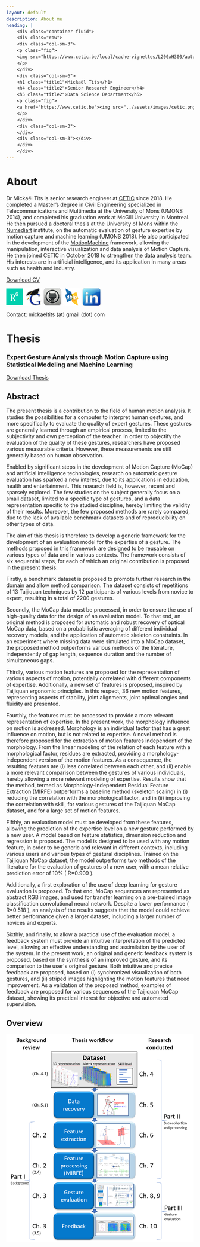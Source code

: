 ```yaml
---
layout: default
description: About me
heading: |
    <div class="container-fluid">
    <div class="row">
    <div class="col-sm-3">
    <p class="fig">
    <img src="https://www.cetic.be/local/cache-vignettes/L200xH300/auton129-cd908.jpg?1570543115" style="height:230px; width:auto;" />
    </p>
    </div>
    <div class="col-sm-6">
    <h1 class="title1">Mickaël Tits</h1>
    <h4 class="title2">Senior Research Engineer</h4>
    <h5 class="title2">Data Science Department</h5>
    <p class="fig">
    <a href="https://www.cetic.be"><img src="../assets/images/cetic.png" style="width:200px;"></a>
    </p>
    </div>
    <div class="col-sm-3">
    </div>
    <div class="col-sm-3"></div>
    </div>
    </div>
---
```



# About

Dr Mickaël Tits is senior research engineer at <a href="https://www.cetic.be">CETIC</a> since 2018.
He completed a Master’s degree in Civil Engineering specialized in Telecommunications and Multimedia at the University of Mons (UMONS 2014), and completed his graduation work at McGill University in Montreal. He then pursued a doctoral thesis at the University of Mons within the <a href="https://numediart.org">Numediart</a> institute, on the automatic evaluation of gesture expertise by motion capture and machine learning (UMONS 2018). He also participated in the development of the <a href="https://github.com/numediart/ofxMotionMachine">MotionMachine</a> framework, allowing the manipulation, interactive visualization and data analysis of Motion Capture.
He then joined CETIC in October 2018 to strengthen the data analysis team. His interests are in artificial intelligence, and its application in many areas such as health and industry.


<a href="../assets/files/CV-Mickael-Tits-En-2019.pdf" class="btn btn-info" role="button">Download CV</a>

<!--
<a href="https://github.com/titsitits" class="btn btn-info" role="button">My github</a>
<a href="https://scholar.google.be/citations?user=FUFY6bYAAAAJ&hl=fr" class="btn btn-info" role="button">Google Scholar</a>
<a href="https://be.linkedin.com/in/micka%C3%ABl-tits-28144269" class="btn btn-info" role="button">Linkedin</a>
<a href="https://www.researchgate.net/profile/Mickael_Tits" class="btn btn-info" role="button">ResearchGate</a>
-->

<a href="https://www.researchgate.net/profile/Mickael_Tits" target="_blank"><img src="../assets/logos/rg.png" alt="ResearchGate profile" title="ResearchGate profile" style="vertical-align: middle; width:auto; height:auto;" border=0/></a>
<a href="https://scholar.google.be/citations?user=FUFY6bYAAAAJ&hl=fr&oi=ao" target="_blank"><img src="../assets/logos/scholar.png" alt="Google Scholar profile" title="Google Scholar profile" style="vertical-align: middle; width:auto; height:auto;" border=0/></a>
<a href="https://github.com/titsitits" target="_blank"><img src="../assets/logos/github.png" alt="GitHub profile" title="GitHub profile" style="vertical-align: middle; width:auto; height:auto;" border=0/></a>
<a href="http://dblp.uni-trier.de/pers/hd/t/Tits:Micka=euml=l" target="_blank"><img src="../assets/logos/dblp.png" alt="DBLP profile" title="DBLP profile" style="vertical-align: middle; width:auto; height:auto;" border=0/></a>
<a href="https://be.linkedin.com/in/micka%C3%ABl-tits-28144269" target="_blank"><img src="../assets/logos/linkedin.png" alt="LinkedIn profile" title="LinkedIn profile" style="vertical-align: middle; width:auto; height:auto;" border=0/></a>

Contact: mickaeltits (at) gmail (dot) com

# Thesis

<div class="jumbotron">
<h3 id="no_toc">Expert Gesture Analysis through Motion Capture using Statistical Modeling and Machine Learning</h3>
<a href="../assets/files/ThesisMickaelTits.pdf" class="btn btn-info" role="button">Download Thesis</a>
</div>

## Abstract
The present thesis is a contribution to the field of human motion analysis. It studies the possibilities for a computer to interpret human gestures, and more specifically to evaluate the quality of expert gestures. These gestures are generally learned through an empirical process, limited to the subjectivity and own perception of the teacher. In order to objectify the evaluation of the quality of these gestures, researchers have proposed various measurable criteria. However, these measurements are still generally based on human observation. 

Enabled by significant steps in the development of Motion Capture (MoCap) and artificial intelligence technologies, research on automatic gesture evaluation has sparked a new interest, due to its applications in education, health and entertainment. This research field is, however, recent and sparsely explored. The few studies on the subject generally focus on a small dataset, limited to a specific type of gestures, and a data representation specific to the studied discipline, hereby limiting the validity of their results. Moreover, the few proposed methods are rarely compared, due to the lack of available benchmark datasets and of reproducibility on other types of data. 

The aim of this thesis is therefore to develop a generic framework for the development of an evaluation model for the expertise of a gesture. The methods proposed in this framework are designed to be reusable on various types of data and in various contexts. The framework consists of six sequential steps, for each of which an original contribution is proposed in the present thesis: 

Firstly, a benchmark dataset is proposed to promote further research in the domain and allow method comparison. The dataset consists of repetitions of 13 Taijiquan techniques by 12 participants of various levels from novice to expert, resulting in a total of 2200 gestures. 

Secondly, the MoCap data must be processed, in order to ensure the use of high-quality data for the design of an evaluation model. To that end, an original method is proposed for automatic and robust recovery of optical MoCap data, based on a probabilistic averaging of different individual recovery models, and the application of automatic skeleton constraints. In an experiment where missing data were simulated into a MoCap dataset, the proposed method outperforms various methods of the literature, independently of gap length, sequence duration and the number of simultaneous gaps. 

Thirdly, various motion features are proposed for the representation of various aspects of motion, potentially correlated with different components of expertise. Additionally, a new set of features is proposed, inspired by Taijiquan ergonomic principles. In this respect, 36 new motion features, representing aspects of stability, joint alignments, joint optimal angles and fluidity are presented. 

Fourthly, the features must be processed to provide a more relevant representation of expertise. In the present work, the morphology influence on motion is addressed. Morphology is an individual factor that has a great influence on motion, but is not related to expertise. A novel method is therefore proposed for the extraction of motion features independent of the morphology. From the linear modeling of the relation of each feature with a morphological factor, residues are extracted, providing a morphology-independent version of the motion features. As a consequence, the resulting features are (i) less correlated between each other, and (ii) enable a more relevant comparison between the gestures of various individuals, hereby allowing a more relevant modeling of expertise. Results show that the method, termed as Morphology-Independent Residual Feature Extraction (MIRFE) outperforms a baseline method (skeleton scaling) in (i) reducing the correlation with the morphological factor, and in (ii) improving the correlation with skill, for various gestures of the Taijiquan MoCap dataset, and for a large set of motion features. 

Fifthly, an evaluation model must be developed from these features, allowing the prediction of the expertise level on a new gesture performed by a new user. A model based on feature statistics, dimension reduction and regression is proposed. The model is designed to be used with any motion feature, in order to be generic and relevant in different contexts, including various users and various types of gestural disciplines. Trained on the Taijiquan MoCap dataset, the model outperforms two methods of the literature for the evaluation of gestures of a new user, with a mean relative prediction error of 10% ( R=0.909 ). 

Additionally, a first exploration of the use of deep learning for gesture evaluation is proposed. To that end, MoCap sequences are represented as abstract RGB images, and used for transfer learning on a pre-trained image classification convolutional neural network. Despite a lower performance ( R=0.518 ), an analysis of the results suggests that the model could achieve better performance given a larger dataset, including a larger number of novices and experts. 

Sixthly, and finally, to allow a practical use of the evaluation model, a feedback system must provide an intuitive interpretation of the predicted level, allowing an effective understanding and assimilation by the user of the system. In the present work, an original and generic feedback system is proposed, based on the synthesis of an improved gesture, and its comparison to the user's original gesture. Both intuitive and precise feedback are proposed, based on (i) synchronized visualization of both gestures, and (ii) striped images highlighting the motion features that need improvement. As a validation of the proposed method, examples of feedback are proposed for various sequences of the Taijiquan MoCap dataset, showing its practical interest for objective and automated supervision.

## Overview
<img src="./introduction.png"/>



